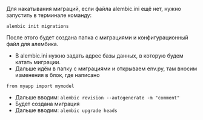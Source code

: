 
Для накатывания миграций, если файла alembic.ini ещё нет, нужно запустить в терминале команду:

```
alembic init migrations
```

После этого будет создана папка с миграциями и конфигурационный файл для алембика.

- В alembic.ini нужно задать адрес базы данных, в которую будем катать миграции.
- Дальше идём в папку с миграциями и открываем env.py, там вносим изменения в блок, где написано 

```
from myapp import mymodel
```

- Дальше вводим: ```alembic revision --autogenerate -m "comment"```
- Будет создана миграция
- Дальше вводим: ```alembic upgrade heads```